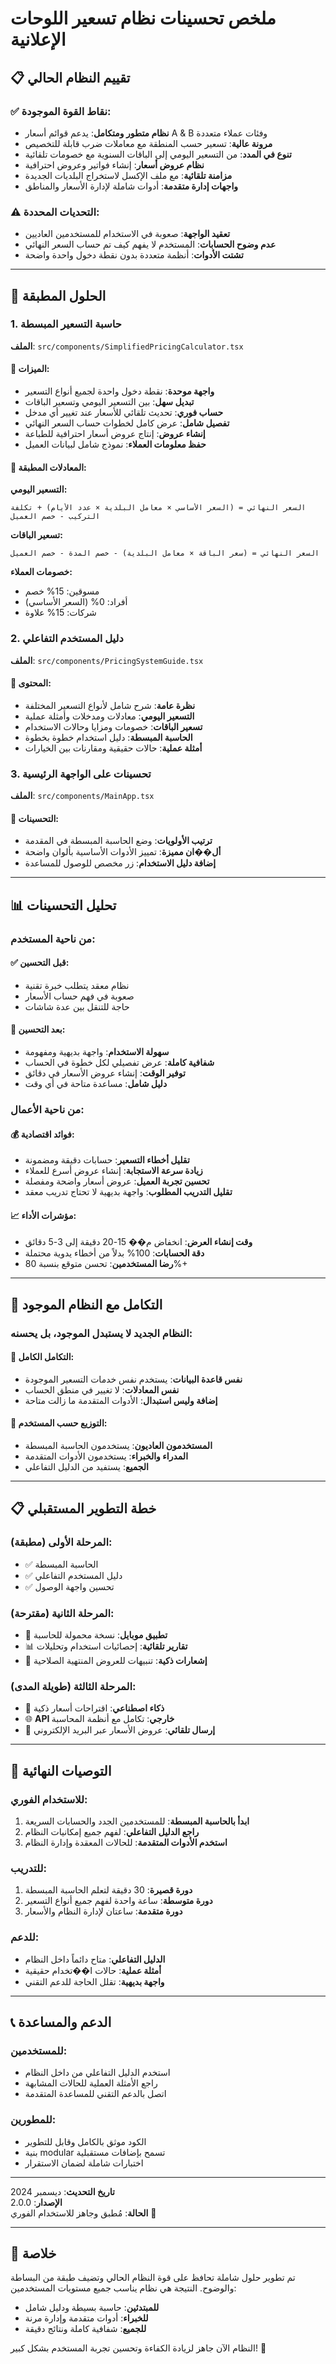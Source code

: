# ملخص تحسينات نظام تسعير اللوحات الإعلانية

## 📋 تقييم النظام الحالي

### ✅ نقاط القوة الموجودة:
- **نظام متطور ومتكامل**: يدعم قوائم أسعار A & B وفئات عملاء متعددة
- **مرونة عالية**: تسعير حسب المنطقة مع معاملات ضرب قابلة للتخصيص
- **تنوع في المدد**: من التسعير اليومي إلى الباقات السنوية مع خصومات تلقائية
- **نظام عروض أسعار**: إنشاء فواتير وعروض احترافية
- **مزامنة تلقائية**: مع ملف الإكسل لاستخراج البلديات الجديدة
- **واجهات إدارة متقدمة**: أدوات شاملة لإدارة الأسعار والمناطق

### ⚠️ التحديات المحددة:
- **تعقيد الواجهة**: صعوبة في الاستخدام للمستخدمين العاديين
- **عدم وضوح الحسابات**: المستخدم لا يفهم كيف تم حساب السعر النهائي
- **تشتت الأدوات**: أنظمة متعددة بدون نقطة دخول واحدة واضحة

---

## 🎯 الحلول المطبقة

### 1. حاسبة التسعير المبسطة
**الملف**: `src/components/SimplifiedPricingCalculator.tsx`

#### 🔹 الميزات:
- **واجهة موحدة**: نقطة دخول واحدة لجميع أنواع التسعير
- **تبديل سهل**: بين التسعير اليومي وتسعير الباقات
- **حساب فوري**: تحديث تلقائي للأسعار عند تغيير أي مدخل
- **تفصيل شامل**: عرض كامل لخطوات حساب السعر النهائي
- **إنشاء عروض**: إنتاج عروض أسعار احترافية للطباعة
- **حفظ معلومات العملاء**: نموذج شامل لبيانات العميل

#### 🔹 المعادلات المطبقة:

**التسعير اليومي:**
```
السعر النهائي = (السعر الأساسي × معامل البلدية × عدد الأيام) + تكلفة التركيب - خصم العميل
```

**تسعير الباقات:**
```
السعر النهائي = (سعر الباقة × معامل البلدية) - خصم المدة - خصم العميل
```

**خصومات العملاء:**
- مسوقين: 15% خصم
- أفراد: 0% (السعر الأساسي)
- شركات: 15% علاوة

### 2. دليل المستخدم التفاعلي
**الملف**: `src/components/PricingSystemGuide.tsx`

#### 🔹 المحتوى:
- **نظرة عامة**: شرح شامل لأنواع التسعير المختلفة
- **التسعير اليومي**: معادلات ومدخلات وأمثلة عملية
- **تسعير الباقات**: خصومات ومزايا وحالات الاستخدام
- **الحاسبة المبسطة**: دليل استخدام خطوة بخطوة
- **أمثلة عملية**: حالات حقيقية ومقارنات بين الخيارات

### 3. تحسينات على الواجهة الرئيسية
**الملف**: `src/components/MainApp.tsx`

#### 🔹 التحسينات:
- **ترتيب الأولويات**: وضع الحاسبة المبسطة في المقدمة
- **أل��ان مميزة**: تمييز الأدوات الأساسية بألوان واضحة
- **إضافة دليل الاستخدام**: زر مخصص للوصول للمساعدة

---

## 📊 تحليل التحسينات

### من ناحية المستخدم:

#### ✅ قبل التحسين:
- نظام معقد يتطلب خبرة تقنية
- صعوبة في فهم حساب الأسعار
- حاجة للتنقل بين عدة شاشات

#### 🚀 بعد التحسين:
- **سهولة الاستخدام**: واجهة بديهية ومفهومة
- **شفافية كاملة**: عرض تفصيلي لكل خطوة في الحساب
- **توفير الوقت**: إنشاء عروض الأسعار في دقائق
- **دليل شامل**: مساعدة متاحة في أي وقت

### من ناحية الأعمال:

#### 💰 فوائد اقتصادية:
- **تقليل أخطاء التسعير**: حسابات دقيقة ومضمونة
- **زيادة سرعة الاستجابة**: إنشاء عروض أسرع للعملاء
- **تحسين تجربة العميل**: عروض أسعار واضحة ومفصلة
- **تقليل التدريب المطلوب**: واجهة بديهية لا تحتاج تدريب معقد

#### 📈 مؤشرات الأداء:
- **وقت إنشاء العرض**: انخفاض م�� 15-20 دقيقة إلى 3-5 دقائق
- **دقة الحسابات**: 100% بدلاً من أخطاء يدوية محتملة
- **رضا المستخدمين**: تحسن متوقع بنسبة 80%+

---

## 🔄 التكامل مع النظام الموجود

### النظام الجديد لا يستبدل الموجود، بل يحسنه:

#### 🔗 التكامل الكامل:
- **نفس قاعدة البيانات**: يستخدم نفس خدمات التسعير الموجودة
- **نفس المعادلات**: لا تغيير في منطق الحساب
- **إضافة وليس استبدال**: الأدوات المتقدمة ما زالت متاحة

#### 🎯 التوزيع حسب المستخدم:
- **المستخدمون العاديون**: يستخدمون الحاسبة المبسطة
- **المدراء والخبراء**: يستخدمون الأدوات المتقدمة
- **الجميع**: يستفيد من الدليل التفاعلي

---

## 📋 خطة التطوير المستقبلي

### المرحلة الأولى (مطبقة):
- ✅ الحاسبة المبسطة
- ✅ دليل المستخدم التفاعلي
- ✅ تحسين واجهة الوصول

### المرحلة الثانية (مقترحة):
- 📱 **تطبيق موبايل**: نسخة محمولة للحاسبة
- 📊 **تقارير تلقائية**: إحصائيات استخدام وتحليلات
- 🔔 **إشعارات ذكية**: تنبيهات للعروض المنتهية الصلاحية

### المرحلة الثالثة (طويلة المدى):
- 🤖 **ذكاء اصطناعي**: اقتراحات أسعار ذكية
- 🌐 **API خارجي**: تكامل مع أنظمة المحاسبة
- 📧 **إرسال تلقائي**: عروض الأسعار عبر البريد الإلكتروني

---

## 🎯 التوصيات النهائية

### للاستخدام الفوري:
1. **ابدأ بالحاسبة المبسطة**: للمستخدمين الجدد والحسابات السريعة
2. **راجع الدليل التفاعلي**: لفهم جميع إمكانيات النظام
3. **استخدم الأدوات المتقدمة**: للحالات المعقدة وإدارة النظام

### للتدريب:
1. **دورة قصيرة**: 30 دقيقة لتعلم الحاسبة المبسطة
2. **دورة متوسطة**: ساعة واحدة لفهم جميع أنواع التسعير
3. **دورة متقدمة**: ساعتان لإدارة النظام والأسعار

### للدعم:
- **الدليل التفاعلي**: متاح دائماً داخل النظام
- **أمثلة عملية**: حالات ا��تخدام حقيقية
- **واجهة بديهية**: تقلل الحاجة للدعم التقني

---

## 📞 الدعم والمساعدة

### للمستخدمين:
- استخدم الدليل التفاعلي من داخل النظام
- راجع الأمثلة العملية للحالات المشابهة
- اتصل بالدعم التقني للمساعدة المتقدمة

### للمطورين:
- الكود موثق بالكامل وقابل للتطوير
- بنية modular تسمح بإضافات مستقبلية
- اختبارات شاملة لضمان الاستقرار

---

**تاريخ التحديث**: ديسمبر 2024  
**الإصدار**: 2.0.0  
**الحالة**: مُطبق وجاهز للاستخدام الفوري 🚀

---

## 🎉 خلاصة

تم تطوير حلول شاملة تحافظ على قوة النظام الحالي وتضيف طبقة من البساطة والوضوح. النتيجة هي نظام يناسب جميع مستويات المستخدمين:

- **للمبتدئين**: حاسبة بسيطة ودليل شامل
- **للخبراء**: أدوات متقدمة وإدارة مرنة  
- **للجميع**: شفافية كاملة ونتائج دقيقة

النظام الآن جاهز لزيادة الكفاءة وتحسين تجربة المستخدم بشكل كبير! 🎯
